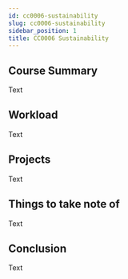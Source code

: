 ```yaml
---
id: cc0006-sustainability
slug: cc0006-sustainability
sidebar_position: 1
title: CC0006 Sustainability
---
```


## Course Summary

Text

## Workload

Text

## Projects

Text

## Things to take note of

Text

## Conclusion

Text
